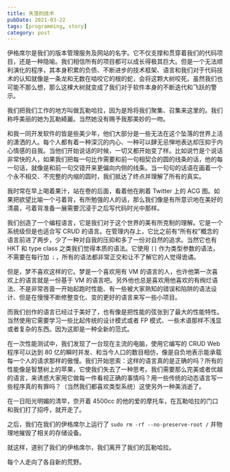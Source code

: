 ```yaml
---
title: 失落的技术
pubDate: 2021-03-22
tags: [programming, story]
category: post
---
```


伊格席尔是我们的版本管理服务及网站的名字。它不仅支撑和贯穿着我们的代码项目，还是一种隐喻。我们相信所有的项目都可以成长得极其巨大。但是一个无法顺利演化的程序，其本身积累的负债、不断进步的技术框架、语言和我们对于代码技术的认知就像是一条龙和无数在啮咬它的根的蛇，会将这颗大树咬死。虽然我们也可能不那么想，那么这棵大树就变成了我们对于软件本身的不断迭代和飞跃的警示。

我们把我们工作的地方叫做瓦勒哈拉，因为是玲将我们聚集、召集来这里的。我们称呼美丽的她为瓦勒綺麗。当然她没有赐予我那美妙的一吻。

和我一同开发软件的皆是些美少年，他们大部分是一些无法在这个坠落的世界上活的潇洒的人。每个人都有着一种深沉的内心、一种可以肆无忌惮地表达却压抑于内心情感的自我。当他们开始说话的时候，一切又都开始变了样。比如说竹是个说话非常快的人，如果我们把每一句比作需要和前一句相契合的圆的线条的话，他的每一句话，就像是和前一句交错开来更偏向内侧的线条。当一句句的话语在画着一个个永不相交、不完整的内缩的圆时，我们抵达了终点并理解了所有的真实。

我时常在早上喝着果汁，站在卷的后面，看着他在刷着 Twitter 上的 ACG 图。如果把欲望比喻一个弓着背，有所勉强的人的话，那么我们像是有所意识地在美好的清晨，弓着背准备一展需要沉浸于之后写代码时光中那样。

我们创造了一个编程语言，它是我们对于这个世界的美有所克制的理解。它是一个系统级但是也适合写 CRUD 的语言。在管理内存上，它比之前有“所有权”概念的语言前进了两步，少了一种对自我的压抑和多了一份对自然的追求。当然它也有 HKT 和 type class 之类我们觉得本质的语法。它使用 `[]` 作为类型参数的语法，不需要在每行加 `；`，所有的语法都非常正交和让不了解它的人觉得诡谲。

但是，梦不喜欢这样的它。梦是一个喜欢用有 VM 的语言的人，也许他第一次喜欢上的语言就是一份基于 VM 的语言吧。另外他也总是喜欢用他喜欢的有绚烂语法、不是非常吝啬一开始起跑时性能、有一些被大家熟知的错误和陷阱的语法设计、但是在慢慢不断修整变化、变的更好的语言来写一些小项目。

而我们创作的语言已经过于美好了，也有像是把性能的弦张到了最大的性能特性。当然使用它需要学习一些比起传统的设计模式或者 FP 模式、一些术语那样不浅显或者复杂的东西。因为这即是一种全新的范式。

在一次性能测试中，我们发现了一台现在主流的电脑，使用它编写的 CRUD Web 程序可以达到 80 亿的瞬时并发、和当今人口的数目相仿，像是自负地表示能承载每一个人的请求那样的傲慢。我们开始思索：这样的语言真的是正确的吗？所有的性能像是智慧树上的苹果，它使我们失去了一种思考。我们需要那么完美或者优越的语言，来诱惑大家用它做每一件看视正确的事情吗？用一些传统的动态语言写一些程序真的有罪吗？（当然我们都喜欢类型系统）这使另外一种美消逝了。

在一日阳光明媚的清早，奈开着 4500cc 的他的爱的摩托车，在瓦勒哈拉的门口和我们打了招呼，就开走了。

之后，我们在我们的伊格席尔上运行了 `sudo rm -rf --no-preserve-root /` 并物理地摧毁了相关的存储设备。

就这样，道别了我们的伊格席尔，我们离开了我们的瓦勒哈拉。

每个人走向了各自新的荒野。
